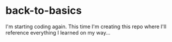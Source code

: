 # back-to-basics
I'm starting coding again. This time I'm creating this repo where I'll reference everything I learned on my way...
